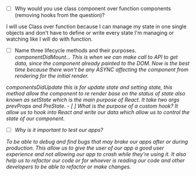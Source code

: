 - [ ] Why would you use class component over function components (removing hooks from the question)?

I will use Class over function because I can manage my state in one single objects and don't have to define or write every state I'm managing or watching like I will do  with function.


- [ ] Name three lifecycle methods and their purposes.
<i> componentDidMount... This is when we can make call to API to get data, since the component already painted to the DOM. Now is the best time because there won't be any ASYNC affecting the component from rendering for the initial render.

<ii>
componentsDidUpdate this is for update state and setting state, this method allow the component to re render base on the status of state also known as setState which is the main purpose of React. It take two args prevProps and PreState.
- [ ] What is the purpose of a custom hook?
It allow us to hook into React and write our data which allow us to control the state of our component.

- [ ] Why is it important to test our apps?

To be able to debug and find bugs that may brake our apps after or during production. This allow us to give the user of our app a good user experience and not allowing our app to crash while they're using it. It also help us to refactor our code or for whoever is reading our code and other developers to be able to refactor or make changes.
